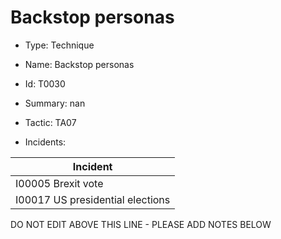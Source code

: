# Backstop personas

* Type: Technique

* Name: Backstop personas

* Id: T0030

* Summary: nan

* Tactic: TA07

* Incidents:

| Incident |
| --------- |
| I00005 Brexit vote |
| I00017 US presidential elections |


DO NOT EDIT ABOVE THIS LINE - PLEASE ADD NOTES BELOW